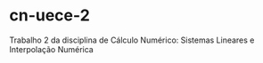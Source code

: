 # cn-uece-2
Trabalho 2 da disciplina de Cálculo Numérico: Sistemas Lineares e Interpolação Numérica

